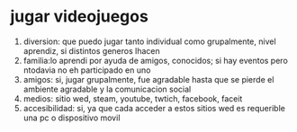 # jugar videojuegos
1. diversion: que puedo jugar tanto individual como grupalmente, nivel aprendiz, si distintos generos lhacen
2. familia:lo aprendi por ayuda de amigos, conocidos; si hay eventos pero ntodavia no eh participado en uno
3. amigos: si, jugar grupalmente, fue agradable hasta que se pierde el ambiente agradable y la comunicacion social
4. medios: sitio wed, steam, youtube, twtich, facebook, faceit
5. accesibilidad: si, ya que cada acceder a estos sitios wed es requerible una pc o dispositivo movil
